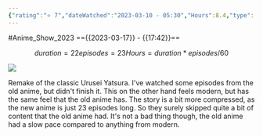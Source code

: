 ```yaml
---
{"rating":"⭐ 7","dateWatched":"2023-03-10 - 05:30","Hours":8.4,"type":"series","subType":"series","title":"Urusei Yatsura (2022)","englishTitle":"Urusei Yatsura","year":2022,"dataSource":"MALAPI","url":"https://myanimelist.net/anime/50710/Urusei_Yatsura_2022","id":50710,"genres":["Comedy","Romance","Sci-Fi"],"studios":["David Production"],"episodes":23,"duration":"22 min per ep","onlineRating":7.23,"actors":null,"image":"https://cdn.myanimelist.net/images/anime/1233/129144.jpg","released":true,"streamingServices":["HIDIVE","Anime Digital Network","Bilibili Global"],"airing":true,"airedFrom":"14/10/2022","airedTo":"01/01/1970","watched":false,"lastWatched":"Currently watching","personalRating":0,"tags":["mediaDB/tv/series"],"dg-publish":true,"permalink":"/media-db/series/urusei-yatsura-2022-2022/","dgPassFrontmatter":true,"noteIcon":"1","created":"2023-11-14T21:08:36.221+05:30","updated":"2023-12-10T09:54:55.412+05:30"}
---
```


#Anime_Show_2023 
=={{2023-03-17}} - {{17:42}}==
```math
duration = 22
episodes = 23
Hours = duration * episodes / 60
```
<img src="https://cdn.myanimelist.net/images/anime/1233/129144.jpg">

Remake of the classic Urusei Yatsura. I've watched some episodes from the old anime, but didn't finish it. This on the other hand feels modern, but has the same feel that the old anime has. The story is a bit more compressed, as the new anime is just 23 episodes long. So they surely skipped quite a bit of content that the old anime had. It's not a bad thing though, the old anime had a slow pace compared to anything from modern.